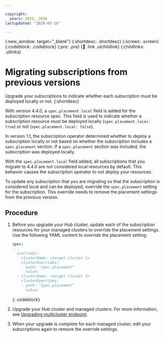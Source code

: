 ```yaml
---

copyright:
  years: 2019, 2020
lastupdated: "2020-03-16"

---
```


{:new_window: target="_blank"}
{:shortdesc: .shortdesc}
{:screen: .screen}
{:codeblock: .codeblock}
{:pre: .pre}
{:child: .link .ulchildlink}
{:childlinks: .ullinks}

# Migrating subscriptions from previous versions

Upgrade your subscriptions to indicate whether each subscription must be deployed locally or not.
{:shortdesc}

With version 4.4.0, a `spec.placement.local` field is added for the subscription resource spec. This field is used to indicate whether a subscription resource must be deployed locally (`spec.placement.local: true`) or not (`spec.placement.local: false`).

In version 1.1, the subscription operator determined whether to deploy a subscription locally or not based on whether the subscription includes a `spec.placement` section. If a `spec.placement` section was included, the subscription was deployed locally.

With the `spec.placement.local` field added, all subscriptions that you migrate to 4.4.0 are not considered local resources by default. This behavior causes the subscription operator to not deploy your resources.

To update any subscription that you are migrating so that the subscription is considered local and can be deployed, override the `spec.placement` setting for the subscription. This override needs to remove the placement settings from the previous version.

## Procedure

1. Before you upgrade your Hub cluster, update each of the subscription resources for your managed clusters to override the placement settings. Use the following YAML content to override the placement setting:

   ```yaml
   spec:
   ...
     overrides:
     - clusterName: <target cluster 1>
       clusterOverrides:
       - path: "spec.placement"
         value:
     - clusterName: <target cluster 2>
       clusterOverrides:
       - path: "spec.placement"
         value:
   ```
   {: codeblock}

2. Upgrade your Hub cluster and managed clusters. For more information, see [Upgrading multicluster endpoint](../manage_cluster/upgrade_mc_endpoint.md).

3. When your upgrade is complete for each managed cluster, edit your subscriptions again to remove the override settings.
